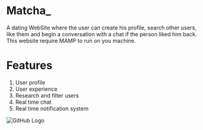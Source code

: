 # Matcha_ 
A dating WebSite where the user can create his profile, search other users, like them and begin a conversation with a chat if the person liked him back. This website require MAMP to run on you machine.

# Features
1. User profile
2. User experience
3. Research and filter users
4. Real time chat
5. Real time notification system

![GitHub Logo](/img/in.png)
